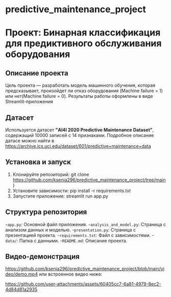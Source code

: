 # predictive_maintenance_project
# Проект: Бинарная классификация для предиктивного обслуживания оборудования
## Описание проекта
Цель проекта — разработать модель машинного обучения, которая предсказывает, произойдет ли отказ оборудования (Machine failure = 1) или нет(Machine failure = 0). Результаты работы оформлены в виде Streamlit-приложения

## Датасет
Используется датасет
**"AI4I 2020 Predictive Maintenance Dataset"**, содержащий 10000 записей с 14 признаками. Подробное описание датасе можно найти в https://archive.ics.uci.edu/dataset/601/predictive+maintenance+data
## Установка и запуск
1. Клонируйте репозиторий: git clone https://github.com/ksenia296/predictive_maintenance_project/tree/main)
2. Установите зависимости: pip install -r requirements.txt
3. Запустите приложение: streamlit run app.py

## Структура репозитория
-`app.py`: Основной файл приложения.
-`analysis_and_model.py`: Страница с анализом данных и моделью.
-`presentation.py`: Страница с презентацией проекта.
-`requirements.txt`: Файл с зависимостями.
-`data/`: Папка с данными.
-`README.md`: Описание проекта.

## Видео-демонстрация
https://github.com/ksenia296/predictive_maintenance_project/blob/main/video/demo.mp4 или встроенное видео ниже:

https://github.com/user-attachments/assets/60405cc7-6a81-4979-8ec2-4d84d81a2935

